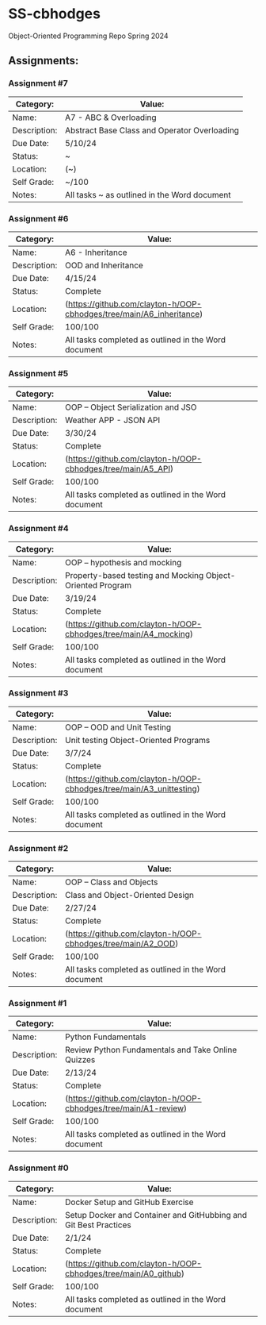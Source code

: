 # SS-cbhodges
Object-Oriented Programming Repo Spring 2024

## Assignments:

### Assignment #7

| Category: | Value: |
| --- | --- |
| Name: | A7 - ABC & Overloading |
| Description: | Abstract Base Class and Operator Overloading |
| Due Date: | 5/10/24 |
| Status: | ~ |
| Location: | (~) |
| Self Grade: | ~/100 |
| Notes: | All tasks ~ as outlined in the Word document |

### Assignment #6

| Category: | Value: |
| --- | --- |
| Name: | A6 - Inheritance |
| Description: | OOD and Inheritance |
| Due Date: | 4/15/24 |
| Status: | Complete |
| Location: | (https://github.com/clayton-h/OOP-cbhodges/tree/main/A6_inheritance) |
| Self Grade: | 100/100 |
| Notes: | All tasks completed as outlined in the Word document |


### Assignment #5

| Category: | Value: |
| --- | --- |
| Name: | OOP – Object Serialization and JSO |
| Description: | Weather APP - JSON API |
| Due Date: | 3/30/24 |
| Status: | Complete |
| Location: | (https://github.com/clayton-h/OOP-cbhodges/tree/main/A5_API) |
| Self Grade: | 100/100 |
| Notes: | All tasks completed as outlined in the Word document |

### Assignment #4

| Category: | Value: |
| --- | --- |
| Name: | OOP – hypothesis and mocking |
| Description: | Property-based testing and Mocking Object-Oriented Program |
| Due Date: | 3/19/24 |
| Status: | Complete |
| Location: | (https://github.com/clayton-h/OOP-cbhodges/tree/main/A4_mocking) |
| Self Grade: | 100/100 |
| Notes: | All tasks completed as outlined in the Word document |

### Assignment #3

| Category: | Value: |
| --- | --- |
| Name: | OOP – OOD and Unit Testing |
| Description: | Unit testing Object-Oriented Programs |
| Due Date: | 3/7/24 |
| Status: | Complete |
| Location: | (https://github.com/clayton-h/OOP-cbhodges/tree/main/A3_unittesting) |
| Self Grade: | 100/100 |
| Notes: | All tasks completed as outlined in the Word document |

### Assignment #2

| Category: | Value: |
| --- | --- |
| Name: | OOP – Class and Objects |
| Description: | Class and Object-Oriented Design |
| Due Date: | 2/27/24 |
| Status: | Complete |
| Location: | (https://github.com/clayton-h/OOP-cbhodges/tree/main/A2_OOD) |
| Self Grade: | 100/100 |
| Notes: | All tasks completed as outlined in the Word document |

### Assignment #1

| Category: | Value: |
| --- | --- |
| Name: | Python Fundamentals |
| Description: | Review Python Fundamentals and Take Online Quizzes |
| Due Date: | 2/13/24 |
| Status: | Complete |
| Location: | (https://github.com/clayton-h/OOP-cbhodges/tree/main/A1-review) |
| Self Grade: | 100/100 |
| Notes: | All tasks completed as outlined in the Word document |

### Assignment #0

| Category: | Value: |
| --- | --- |
| Name: | Docker Setup and GitHub Exercise |
| Description: | Setup Docker and Container and GitHubbing and Git Best Practices |
| Due Date: | 2/1/24 |
| Status: | Complete |
| Location: | (https://github.com/clayton-h/OOP-cbhodges/tree/main/A0_github) |
| Self Grade: | 100/100 |
| Notes: | All tasks completed as outlined in the Word document |

